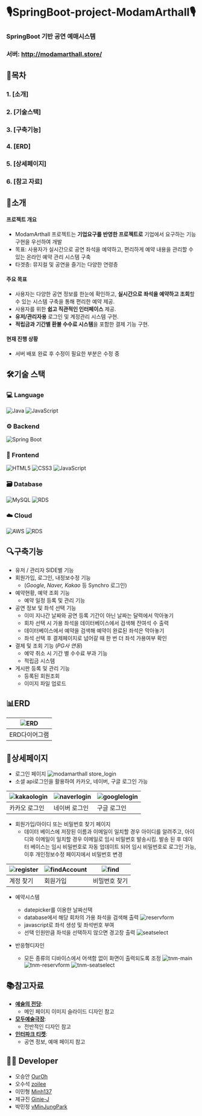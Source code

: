 # 🎙️SpringBoot-project-ModamArthall🎙️
### SpringBoot 기반 공연 예매시스템
### 서버: http://modamarthall.store/
## 📖목차
### 1. [소개]
### 2. [기술스택]
### 3. [구축기능]
### 4. [ERD]
### 5. [상세페이지]
### 6. [참고 자료]

## 👀소개
#### 프로젝트 개요
- ModamArthall 프로젝트는 **기업요구를 반영한 프로젝트로** 기업에서 요구하는 기능 구현을 우선하여 개발
- 목표: 사용자가 실시간으로 공연 좌석을 예약하고, 편리하게 예약 내용을 관리할 수 있는 온라인 예약 관리 시스템 구축
- 타겟층: 뮤지컬 및 공연을 즐기는 다양한 연령층
#### 주요 목표
- 사용자는 다양한 공연 정보를 한눈에 확인하고, **실시간으로 좌석을 예약하고 조회**할 수 있는 시스템 구축을 통해 편리한 예약 제공.
- 사용자를 위한 **쉽고 직관적인 인터페이스** 제공.
- **유저/관리자용** 로그인 및 계정관리 시스템 구현.
- **적립금과 기간별 환불 수수료 시스템**을 포함한 결제 기능 구현.

#### 현재 진행 상황
- 서버 배포 완료 후 수정이 필요한 부분은 수정 중
## 🛠️기술 스택

### 💻 Language
![Java](https://img.shields.io/badge/Java-ED8B00?style=flat&logo=java&logoColor=white)
![JavaScript](https://img.shields.io/badge/JavaScript-ES6%2B-F7DF1E?style=flat&logo=javascript&logoColor=black)

### ⚙️ Backend
![Spring Boot](https://img.shields.io/badge/Spring%20Boot-2.5.4-6DB33F?style=flat&logo=spring-boot&logoColor=white)

### 🎨 Frontend
![HTML5](https://img.shields.io/badge/HTML5-5C5F67-E34F26?style=flat&logo=html5&logoColor=white)
![CSS3](https://img.shields.io/badge/CSS3-1572B6-1572B6?style=flat&logo=css3&logoColor=white)
![JavaScript](https://img.shields.io/badge/JavaScript-ES6%2B-F7DF1E?style=flat&logo=javascript&logoColor=black)

### 🗃️ Database
![MySQL](https://img.shields.io/badge/MySQL-8.0-4479A1?style=flat&logo=mysql&logoColor=white)
![RDS](https://img.shields.io/badge/AWS%20RDS-Database-527FFF?style=flat&logo=amazon-rds&logoColor=white)

### ☁️ Cloud
![AWS](https://img.shields.io/badge/AWS-Cloud-F28D00?style=flat&logo=amazon-aws&logoColor=white)
![RDS](https://img.shields.io/badge/AWS%20RDS-Database-527FFF?style=flat&logo=amazon-rds&logoColor=white)
## 🔍구축기능

- 유저 / 관리자 SIDE별 기능
- 회원가입, 로그인, 내정보수정 기능
    - (*Google, Naver, Kakao* 등 Synchro 로그인)
- 예약현황, 예약 조회 기능
    - 예약 일정 등록 및 관리 기능
- 공연 정보 및 좌석 선택 기능
    - 이미 지나간 날짜와 공연 등록 기간이 아닌 날짜는 달력에서 막아놓기
    - 회차 선택 시 가용 좌석을 데이터베이스에서 검색해 잔여석 수 출력
    - 데이터베이스에서 예약을 검색해 예약이 완료된 좌석은 막아놓기
    - 좌석 선택 후 결제페이지로 넘어갈 때 한 번 더 좌석 가용여부 확인
- 결제 및 조회 기능 (*PG사 연동*)
    - 예약 취소 시 기간 별 수수료 부과 기능
    - 적립금 시스템
- 게시판 등록 및 관리 기능
    - 등록된 회원조회
    - 이미지 파일 업로드
      
## 📊ERD
| ![ERD](https://github.com/user-attachments/assets/03c0d6cd-6caf-4ca1-bf1c-0db6a99d8b11) |
|---|
|ERD다이어그램|

## 📑상세페이지
- 로그인 페이지
![modamarthall store_login](https://github.com/user-attachments/assets/625f4d33-58d8-4301-8881-05218ff27c9f)
- 소셜 api로그인을 활용하여 카카오, 네이버, 구글 로그인 가능

| ![kakaologin](https://github.com/user-attachments/assets/17363930-983a-4f2d-955b-aeab6ae3258d) | ![naverlogin](https://github.com/user-attachments/assets/0d29a44d-6ae5-4d22-82ea-f3efd389f3dd) | ![googlelogin](https://github.com/user-attachments/assets/e15446e7-60f0-4033-9821-7f5ffd538adc) |
|---|---|---|
| 카카오 로그인 | 네이버 로그인 | 구글 로그인 |

- 회원가입/아이디 또는 비밀번호 찾기 페이지
  - 데이터 베이스에 저장된 이름과 이메일이 일치할 경우 아이디를 알려주고, 아이디와 이메일이 일치할 경우 이메일로 임시 비밀번호 발송시킴. 발송 된 후 데이터 베이스는 임시 비밀번호로 자동 업데이트 되어 임시 비밀번호로 로그인 가능, 이후 개인정보수정 페이지에서 비밀번호 변경

| ![register](https://github.com/user-attachments/assets/23905db7-dcf9-48f7-89b7-e2c361b5db2a) | ![findAccount](https://github.com/user-attachments/assets/99a0a2b0-d5fd-4ada-a43c-2309fd563fc3) | ![find](https://github.com/user-attachments/assets/1f94067b-d436-4011-a0b0-6b7590b7c4f4) |
|---|---|---|
| 계정 찾기 | 회원가입 | 비밀번호 찾기 |
- 예약시스템
    - datepicker를 이용한 날짜선택
    - database에서 해당 회차의 가용 좌석을 검색해 출력
![reservform](https://github.com/user-attachments/assets/020c7305-f794-4fdb-b7b8-a065f79cadd2)
    - javascript로 좌석 생성 및 좌석번호 부여
    - 선택 인원만큼 좌석을 선택하지 않으면 경고창 출력
![seatselect](https://github.com/user-attachments/assets/f7a3a4ba-1ec5-4c14-8149-2c2f2c46d833)


- 반응형디자인
    - 모든 종류의 디바이스에서 어색함 없이 화면이 출력되도록 조정
![tnm-main](https://github.com/user-attachments/assets/f8936710-8d4f-41bb-a8ed-f07edd5b1a55)
![tnm-reservform](https://github.com/user-attachments/assets/9bb12e63-9a30-4233-9cdc-1bfadbb0b741)
![tnm-seatselect](https://github.com/user-attachments/assets/3c51ea09-f2ca-466e-8944-ed29d8cc4be7)
## 📚참고자료
- **[예술의 전당](https://www.sacticket.co.kr)**:
  - 메인 페이지 이미지 슬라이드 디자인 참고
- **[모두예술극장](https://www.moduartcenter.co.kr)**:
  - 전반적인 디자인 참고
- **[인터파크 티켓](https://tickets.interpark.com)**:
  - 공연 정보, 예매 페이지 참고

## 👨‍💻 Developer
- 오승안 [OurOh](https://github.com/OurOh)
- 오수석 [zoilee](https://github.com/zoilee)
- 이민형 [Minh137](https://github.com/Minh137)
- 제규진 [Ginie-J](https://github.com/Ginie-J)
- 박민정 [vMinJungPark](https://github.com/vMinJungPark)
